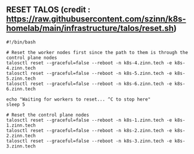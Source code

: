 ## RESET TALOS (credit : https://raw.githubusercontent.com/szinn/k8s-homelab/main/infrastructure/talos/reset.sh)

```
#!/bin/bash

# Reset the worker nodes first since the path to them is through the control plane nodes
talosctl reset --graceful=false --reboot -n k8s-4.zinn.tech -e k8s-4.zinn.tech
talosctl reset --graceful=false --reboot -n k8s-5.zinn.tech -e k8s-5.zinn.tech
talosctl reset --graceful=false --reboot -n k8s-6.zinn.tech -e k8s-6.zinn.tech

echo "Waiting for workers to reset... ^C to stop here"
sleep 5

# Reset the control plane nodes
talosctl reset --graceful=false --reboot -n k8s-1.zinn.tech -e k8s-1.zinn.tech
talosctl reset --graceful=false --reboot -n k8s-2.zinn.tech -e k8s-2.zinn.tech
talosctl reset --graceful=false --reboot -n k8s-3.zinn.tech -e k8s-3.zinn.tech
```

